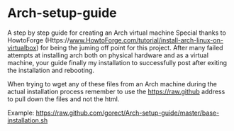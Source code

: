 # Arch-setup-guide
A step by step guide for creating an Arch virtual machine
Special thanks to HowtoForge (Https://www.HowtoForge.com/tutorial/install-arch-linux-on-virtualbox) for being the juming off point for this project. After many failed attempts at installing arch both on physical hardware and as a virtual machine, your guide finally my installation to successfully post after exiting the installation and rebooting.

When trying to wget any of these files from an Arch machine during the actual installation process remember to use the https://raw.github address to pull down the files and not the html.

Example: https://raw.github.com/gorect/Arch-setup-guide/master/base-installation.sh
